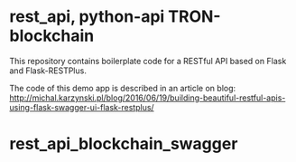 rest_api, python-api TRON-blockchain
=============

This repository contains boilerplate code for a RESTful API based on Flask and Flask-RESTPlus.



The code of this demo app is described in an article on  blog:
http://michal.karzynski.pl/blog/2016/06/19/building-beautiful-restful-apis-using-flask-swagger-ui-flask-restplus/
# rest_api_blockchain_swagger
